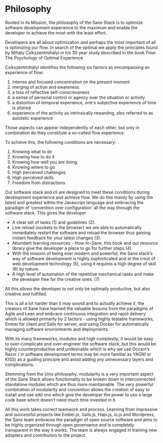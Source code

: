 # Philosophy

Rooted in its Mission, the philosophy of the Sane Stack is to optimize software development experience to the maximum and enable the developer to achieve the most with the least effort.

Developers  are all about optimization and perhaps the most important of all is optimizing our flow. In search of the optimal we apply the principles found by Mihály Csíkszentmihályi in his 30 year study described in the book  Flow: The Psychology of Optimal Experience 

Csíkszentmihályi identifies  the following six factors as encompassing an experience of flow:

1. intense and focused concentration on the present moment
2. merging of action and awareness
3. a loss of reflective self-consciousness
4. a sense of personal control or agency over the situation or activity
5. a distortion of temporal experience, one's subjective experience of time is altered
6. experience of the activity as intrinsically rewarding, also referred to as autotelic experience

Those aspects can appear independently of each other, but only in combination do they constitute a so-called flow experience.

To achieve this, the following conditions are necessary:

1. Knowing what to do
2. Knowing how to do it
3. Knowing how well you are doing
4. Knowing where to go
5. High perceived challenges
6. High perceived skills
7. Freedom from distractions

Our software stack and cli are designed to meet these conditions during development experience and achieve  flow. We do this mainly by using the latest and greatest within the Javascript language and embracing the paradigm of ‘convention over configuration’ all the way through the software stack. This gives the developer

- A clear set of tasks (1) and guidelines (2).
- Live reload (sockets to the browser) we are able to automatically immediately restart the software and reload the browser thus gaining instant feedback for your latest changes (3).
- Abundant learning resources - How-to-Sane, this book and our resource library give the developer a place to go for further steps  (4)
- With the mission of being ever modern and powerful, the Sane stack’s way of software development is highly sophisticated and at the crest of web development technology (5), using it requires a high degree of skill (6) by nature.
- A high level of automation of the repetitive mechanical tasks and make the developer free for the creative ones. (7)

All this allows the developer to not only be optimally productive, but also creative and fulfilled. 

This is all a lot harder than it may sound and to actually achieve it, the creators of Sane have learned the valuable lessons from the paradigms of Agile and Lean and embrace continuous integration and rapid delivery which is allowed primarily by 2 factors - using highly testable frameworks, Ember for client and Sails for server,  and using Docker for automatically managing software environments and deployments. 

With its many frameworks, modules and high complexity, it would be easy to over-complicate and over-engineer the software stack, but this would be highly counterproductive and undesirable which is why we use Occam’s Razor ( in software development terms may be more familiar as YAGNI or KISS)  as a guiding principle and avoid adding any unnecessary layers and complications.

Stemming from the Unix philosophy, modularity is a very important aspect of the Sane Stack allows functionality to be broken down in interconnected standalone modules which are thus more maintainable. The very powerful combination of modularity and convention allows the creation of easy to install and use add ons which give the developer the power to use a large code base which doesn’t need much time invested in it.

All this work takes correct teamwork and process. Learning from impressive and successful projects like Ember.js, Sails.js, Hapi.js, io.js and Wordpress, the Sane team embraces the paradigm of open source software and aims to be highly organized through open governance and is completely transparent in the way it works. The team is always engaged in training new adopters and contributors to the project.
